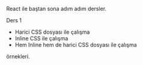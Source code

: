 React ile baştan sona adım adım dersler.

Ders 1
- Harici CSS dosyası ile çalışma
- Inline CSS ile çalışma
- Hem Inline hem de harici CSS dosyası ile çalışma

örnekleri.
